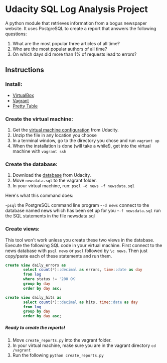 # Udacity SQL Log Analysis Project

A python module that retrieves information from a bogus newspaper website. It uses PostgreSQL to create a report that answers the following questions:

1. What are the most popular three articles of all time?
2. Who are the most popular authors of all time?
3. On which days did more than 1% of requests lead to errors?

## Instructions
### Install:
- [VirtualBox](https://www.virtualbox.org/wiki/Downloads)
- [Vagrant](https://www.vagrantup.com)
- [Pretty Table](https://github.com/dprince/python-prettytable)

### Create the virtual machine:
1. Get the [virtual machine configuration](https://d17h27t6h515a5.cloudfront.net/topher/2017/June/5948287e_fsnd-virtual-machine/fsnd-virtual-machine.zip) from Udacity.
2. Unzip the file in any location you choose
3. In a terminal window, go to the directory you chose and run `vagrant up`
4. When the installation is done (will take a while!), get into the virtual machine with `vagrant ssh`

### Create the database:
1. Download the [database](https://d17h27t6h515a5.cloudfront.net/topher/2016/August/57b5f748_newsdata/newsdata.zip) from Udacity.
2. Move `newsdata.sql` to the vagrant folder.
3. In your virtual machine, run: `psql -d news -f newsdata.sql`

Here's what this command does:

-`psql` the PostgreSQL command line program
-`-d news` connect to the database named news which has been set up for you
-`-f newsdata.sql` run the SQL statements in the file newsdata.sql

### Create views:
This tool won't work unless you create these two views in the database. Execute the following SQL code in your virtual machine. First connect to the news database with `psql news` or `psql` followed by `\c news`. Then just copy/paste each of these statements and run them.

```sql
create view daily_errors as
        select count(*)::decimal as errors, time::date as day
        from log
        where status != '200 OK'
        group by day
        order by day asc;
```
```sql
create view daily_hits as
        select count(*)::decimal as hits, time::date as day
        from log
        group by day
        order by day asc;
```

#####  Ready to create the reports!
1. Move `create_reports.py` into the vagrant folder.
2. In your virtual machine, make sure you are in the vagrant directory `cd /vagrant`
2. Run the following `python create_reports.py`